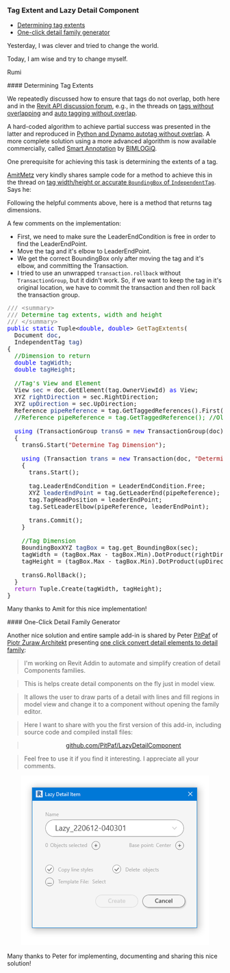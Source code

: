 <head>
<meta http-equiv="Content-Type" content="text/html; charset=utf-8">
<link rel="stylesheet" type="text/css" href="bc.css">
<script src="https://cdn.rawgit.com/google/code-prettify/master/loader/run_prettify.js" type="text/javascript"></script>
</head>

<!---

- Tag Width/Height or Accurate BoundingBox of IndependentTag
  https://forums.autodesk.com/t5/revit-api-forum/tag-width-height-or-accurate-boundingbox-of-independenttag/m-p/11274095

- not trivial to solve: tags without Overlapping
  https://forums.autodesk.com/t5/revit-api-forum/tags-without-overlapping/m-p/11275579

- Auto Tagging without overlap
  https://forums.autodesk.com/t5/revit-api-forum/auto-tagging-without-overlap/td-p/9996808
  
- Python and Dynamo Autotag Without Overlap
  https://thebuildingcoder.typepad.com/blog/2021/02/splits-persona-collector-region-tag-modification.html#5

- OS add-in One click convert detail elements to Detail Family
  https://forums.autodesk.com/t5/revit-api-forum/one-click-convert-detail-elements-to-detail-family/td-p/11230155
  
  Peter [PitPaf](https://forums.autodesk.com/t5/user/viewprofilepage/user-id/12564927) of [Piotr Żuraw Architekt](https://www.zurawarchitekt.pl)

One click convert detail elements to Detail Family
Hi All, I'm working on Revit Addin to automate and simplify creation of detail Components families.

This is going to help create detail components on fly just in model view.

My goal is to allow user to draw parts of detail with lines and fill regions in model view and change it to component without opening family editor.

Here I want to share with you first version of this Add-in. Source code and compiled install files:

https://github.com/PitPaf/LazyDetailComponent

Feel free to use it if you find it interesting. I appreciate all your comments

twitter:

 the #RevitAPI @AutodeskForge @AutodeskRevit #bim #DynamoBim #ForgeDevCon 

&ndash;
...

linkedin:

#bim #DynamoBim #ForgeDevCon #Revit #API #IFC #SDK #AI #VisualStudio #Autodesk #AEC #adsk

the [Revit API discussion forum](http://forums.autodesk.com/t5/revit-api-forum/bd-p/160) thread

<center>
<img src="img/" alt="" title="" width="600" height=""/>
<p style="font-size: 80%; font-style:italic"></p>
</center>

-->

### Tag Extent and Lazy Detail Component


- [Determining tag extents](#2)
- [One-click detail family generator](#3)

<p class="quote">Yesterday, I was clever and tried to change the world.</p>
<p class="quote">Today, I am wise and try to change myself.</p>
<p class="author">Rumi</p>

####<a name="2"></a> Determining Tag Extents

We repeatedly discussed how to ensure that tags do not overlap, both here and in
the [Revit API discussion forum](http://forums.autodesk.com/t5/revit-api-forum/bd-p/160),
e.g., in the threads
on [tags without overlapping](https://forums.autodesk.com/t5/revit-api-forum/tags-without-overlapping/m-p/11275579)
and [auto tagging without overlap](https://forums.autodesk.com/t5/revit-api-forum/auto-tagging-without-overlap/td-p/9996808).

A hard-coded algorithm to achieve partial success was presented in the latter and reproduced 
in [Python and Dynamo autotag without overlap](https://thebuildingcoder.typepad.com/blog/2021/02/splits-persona-collector-region-tag-modification.html#5).
A more complete solution using a more advanced algorithm is now available commercially,
called [Smart Annotation](https://bimlogiq.com/products/smart-annotataion) by [BIMLOGiQ](https://bimlogiq.com).

One prerequisite for achieving this task is determining the extents of a tag.

[AmitMetz](https://forums.autodesk.com/t5/user/viewprofilepage/user-id/9455666) very
kindly shares sample code for a method to achieve this in the thread
on [tag width/height or accurate `BoundingBox` of `IndependentTag`](https://forums.autodesk.com/t5/revit-api-forum/tag-width-height-or-accurate-boundingbox-of-independenttag/m-p/11274095).
Says he:
 
Following the helpful comments above, here is a method that returns tag dimensions.

A few comments on the implementation:

- First, we need to make sure the LeaderEndCondition is free in order to find the LeaderEndPoint.
- Move the tag and it's elbow to LeaderEndPoint.
- We get the correct BoundingBox only after moving the tag and it's elbow, and committing the Transaction.
- I tried to use an unwrapped `transaction.rollback` without `TransactionGroup`, but it didn't work.
  So, if we want to keep the tag in it's original location, we have to commit the transaction and then roll back the transaction group.

<pre class="code">
<span style="color:gray;">///</span><span style="color:green;">&nbsp;</span><span style="color:gray;">&lt;</span><span style="color:gray;">summary</span><span style="color:gray;">&gt;</span>
<span style="color:gray;">///</span><span style="color:green;">&nbsp;Determine&nbsp;tag&nbsp;extents,&nbsp;width&nbsp;and&nbsp;height</span>
<span style="color:gray;">///</span><span style="color:green;">&nbsp;</span><span style="color:gray;">&lt;/</span><span style="color:gray;">summary</span><span style="color:gray;">&gt;</span>
<span style="color:blue;">public</span>&nbsp;<span style="color:blue;">static</span>&nbsp;Tuple&lt;<span style="color:blue;">double</span>,&nbsp;<span style="color:blue;">double</span>&gt;&nbsp;<span style="color:#74531f;">GetTagExtents</span>(
&nbsp;&nbsp;Document&nbsp;<span style="color:#1f377f;">doc</span>,&nbsp;
&nbsp;&nbsp;IndependentTag&nbsp;<span style="color:#1f377f;">tag</span>)
{
&nbsp;&nbsp;<span style="color:green;">//Dimension&nbsp;to&nbsp;return</span>
&nbsp;&nbsp;<span style="color:blue;">double</span>&nbsp;<span style="color:#1f377f;">tagWidth</span>;
&nbsp;&nbsp;<span style="color:blue;">double</span>&nbsp;<span style="color:#1f377f;">tagHeight</span>;
 
&nbsp;&nbsp;<span style="color:green;">//Tag&#39;s&nbsp;View&nbsp;and&nbsp;Element</span>
&nbsp;&nbsp;View&nbsp;<span style="color:#1f377f;">sec</span>&nbsp;=&nbsp;doc.GetElement(tag.OwnerViewId)&nbsp;<span style="color:blue;">as</span>&nbsp;View;
&nbsp;&nbsp;XYZ&nbsp;<span style="color:#1f377f;">rightDirection</span>&nbsp;=&nbsp;sec.RightDirection;
&nbsp;&nbsp;XYZ&nbsp;<span style="color:#1f377f;">upDirection</span>&nbsp;=&nbsp;sec.UpDirection;
&nbsp;&nbsp;Reference&nbsp;<span style="color:#1f377f;">pipeReference</span>&nbsp;=&nbsp;tag.GetTaggedReferences().First();
&nbsp;&nbsp;<span style="color:green;">//Reference&nbsp;pipeReference&nbsp;=&nbsp;tag.GetTaggedReference();&nbsp;//Older&nbsp;Revit&nbsp;Version</span>
 
&nbsp;&nbsp;<span style="color:blue;">using</span>&nbsp;(TransactionGroup&nbsp;<span style="color:#1f377f;">transG</span>&nbsp;=&nbsp;<span style="color:blue;">new</span>&nbsp;TransactionGroup(doc))
&nbsp;&nbsp;{
&nbsp;&nbsp;&nbsp;&nbsp;transG.Start(<span style="color:#a31515;">&quot;Determine&nbsp;Tag&nbsp;Dimension&quot;</span>);
 
&nbsp;&nbsp;&nbsp;&nbsp;<span style="color:blue;">using</span>&nbsp;(Transaction&nbsp;<span style="color:#1f377f;">trans</span>&nbsp;=&nbsp;<span style="color:blue;">new</span>&nbsp;Transaction(doc,&nbsp;<span style="color:#a31515;">&quot;Determine&nbsp;Tag&nbsp;Dimension&quot;</span>))
&nbsp;&nbsp;&nbsp;&nbsp;{
&nbsp;&nbsp;&nbsp;&nbsp;&nbsp;&nbsp;trans.Start();
 
&nbsp;&nbsp;&nbsp;&nbsp;&nbsp;&nbsp;tag.LeaderEndCondition&nbsp;=&nbsp;LeaderEndCondition.Free;
&nbsp;&nbsp;&nbsp;&nbsp;&nbsp;&nbsp;XYZ&nbsp;<span style="color:#1f377f;">leaderEndPoint</span>&nbsp;=&nbsp;tag.GetLeaderEnd(pipeReference);
&nbsp;&nbsp;&nbsp;&nbsp;&nbsp;&nbsp;tag.TagHeadPosition&nbsp;=&nbsp;leaderEndPoint;
&nbsp;&nbsp;&nbsp;&nbsp;&nbsp;&nbsp;tag.SetLeaderElbow(pipeReference,&nbsp;leaderEndPoint);
 
&nbsp;&nbsp;&nbsp;&nbsp;&nbsp;&nbsp;trans.Commit();
&nbsp;&nbsp;&nbsp;&nbsp;}
 
&nbsp;&nbsp;&nbsp;&nbsp;<span style="color:green;">//Tag&nbsp;Dimension</span>
&nbsp;&nbsp;&nbsp;&nbsp;BoundingBoxXYZ&nbsp;<span style="color:#1f377f;">tagBox</span>&nbsp;=&nbsp;tag.get_BoundingBox(sec);
&nbsp;&nbsp;&nbsp;&nbsp;tagWidth&nbsp;=&nbsp;(tagBox.Max&nbsp;-&nbsp;tagBox.Min).DotProduct(rightDirection);
&nbsp;&nbsp;&nbsp;&nbsp;tagHeight&nbsp;=&nbsp;(tagBox.Max&nbsp;-&nbsp;tagBox.Min).DotProduct(upDirection);
 
&nbsp;&nbsp;&nbsp;&nbsp;transG.RollBack();
&nbsp;&nbsp;}
&nbsp;&nbsp;<span style="color:#8f08c4;">return</span>&nbsp;Tuple.Create(tagWidth,&nbsp;tagHeight);
}
</pre>

Many thanks to Amit for this nice implementation!

####<a name="3"></a> One-Click Detail Family Generator

Another nice solution and entire sample add-in is shared by
Peter [PitPaf](https://forums.autodesk.com/t5/user/viewprofilepage/user-id/12564927) of [Piotr Żuraw Architekt](https://www.zurawarchitekt.pl)
presenting [one click convert detail elements to detail family](https://forums.autodesk.com/t5/revit-api-forum/one-click-convert-detail-elements-to-detail-family/td-p/11230155):

> I'm working on Revit Addin to automate and simplify creation of detail Components families.

> This is helps create detail components on the fly just in model view.

> It allows the user to draw parts of a detail with lines and fill regions in model view and change it to a component without opening the family editor.

> Here I want to share with you the first version of this add-in, including source code and compiled install files:

> <p style="text-align:center"><a href="https://github.com/PitPaf/LazyDetailComponent">github.com/PitPaf/LazyDetailComponent</a></p>

> Feel free to use it if you find it interesting. I appreciate all your comments.

<center>
<img src="img/lazy_detail_component.png" alt="Lazy detail component" title="Lazy detail component" width="438"/> <!-- 438 -->
</center>

Many thanks to Peter for implementing, documenting and sharing this nice solution!
